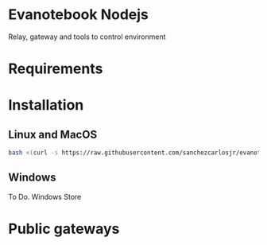 # Evanotebook Nodejs
Relay, gateway and tools to control environment

# Requirements

# Installation
## Linux and MacOS
```bash
bash <(curl -s https://raw.githubusercontent.com/sanchezcarlosjr/evanotebook-nodejs/main/installer)
```

## Windows
To Do.
Windows Store

# Public gateways
